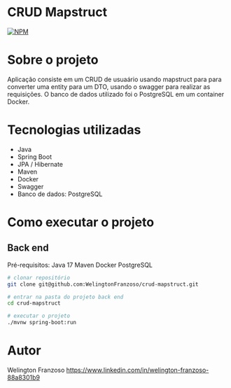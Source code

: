 # CRUD Mapstruct
[![NPM](https://img.shields.io/npm/l/react)](https://github.com/WelingtonFranzoso/franzoso-agregador-de-investimentos/blob/main/LICENSE) 

# Sobre o projeto

Aplicação consiste em um CRUD de usuaário usando mapstruct para para converter uma entity para um DTO, usando o swagger para realizar as requisições. O banco de dados utilizado foi o PostgreSQL em um container Docker.

# Tecnologias utilizadas
- Java
- Spring Boot
- JPA / Hibernate
- Maven
- Docker
- Swagger
- Banco de dados: PostgreSQL

# Como executar o projeto

## Back end
Pré-requisitos: 
Java 17
Maven
Docker
PostgreSQL

```bash
# clonar repositório
git clone git@github.com:WelingtonFranzoso/crud-mapstruct.git

# entrar na pasta do projeto back end
cd crud-mapstruct

# executar o projeto
./mvnw spring-boot:run
```

# Autor

Welington Franzoso
https://www.linkedin.com/in/welington-franzoso-88a8301b9

